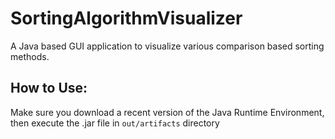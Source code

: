 # SortingAlgorithmVisualizer
A Java based GUI application to visualize various comparison based sorting methods.

## How to Use:
Make sure you download a recent version of the Java Runtime Environment, then execute the .jar file in `out/artifacts` directory
